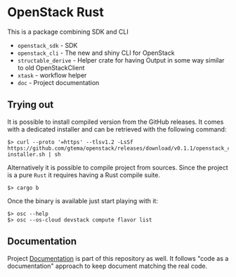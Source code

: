 # OpenStack Rust

This is a package combining SDK and CLI

- `openstack_sdk` - SDK
- `openstack_cli` - The new and shiny CLI for OpenStack
- `structable_derive` - Helper crate for having Output in some way similar to
  old OpenStackClient
- `xtask` - workflow helper
- `doc` - Project documentation

## Trying out

It is possible to install compiled version from the GitHub releases. It comes
with a dedicated installer and can be retrieved with the following command:

```console
$> curl --proto '=https' --tlsv1.2 -LsSf https://github.com/gtema/openstack/releases/download/v0.1.1/openstack_cli-installer.sh | sh
```

Alternatively it is possible to compile project from sources. Since the project
is a pure `Rust` it requires having a Rust compile suite.

```console
$> cargo b
```

Once the binary is available just start playing with it:

```console
$> osc --help
$> osc --os-cloud devstack compute flavor list
```

## Documentation

Project [Documentation](https://gtema.github.io/openstack) is part of this
repository as well. It follows "code as a documentation" approach to keep
document matching the real code.
